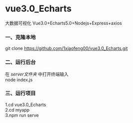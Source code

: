 # vue3.0_Echarts
大数据可视化 Vue3.0+Echarts5.0+Nodejs+Express+axios
### 一、克隆本地  
git clone https://github.com/1xiaofeng00/vue3.0_Echarts.git  

### 二、运行后台  
在 *server文件夹* 中打开终端输入  
node index.js  

### 三、运行项目  
1.cd vue3.0_Echarts  
2.cd myapp  
3.npm run serve
